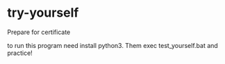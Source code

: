 # try-yourself
Prepare for certificate

to run this program need install python3. Them exec test_yourself.bat and practice!
